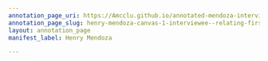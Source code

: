 ```yaml
---
annotation_page_uri: https://Amcclu.github.io/annotated-mendoza-interview/annotations/henry-mendoza-canvas-1-interviewee--relating-firsthand-experience--emotion--frustration-.json
annotation_page_slug: henry-mendoza-canvas-1-interviewee--relating-firsthand-experience--emotion--frustration-
layout: annotation_page
manifest_label: Henry Mendoza

---
```

